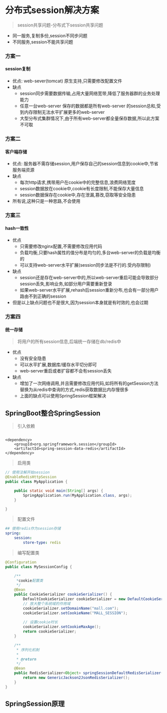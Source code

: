 # 分布式session解决方案

> session共享问题-分布式下session共享问题

- 同一服务,复制多份,session不同步问题
- 不同服务,session不能共享问题

### 方案一

#### session复制

- 优点: web-sever(tomcat) 原生支持,只需要修改配置文件
- 缺点
  - session同步需要数据传输,占用大量网络宽带,降低了服务器群的业务处理能力
  - 任意一台web-server 保存的数据都是所有web-server 的session总和,受到内存限制无法水平扩展更多的web-server
  - 大型分布式集群情况下,由于所有web-server都全量保存数据,所以此方案不可取

### 方案二

#### 客户端存储

- 优点: 服务器不需存储session,用户保存自己的session信息到cookie中,节省服务端资源
- 缺点
  - 每次http请求,携带用户在cookie中的完整信息,浪费网络宽度
  - session数据放在cookie中,cookie有长度限制,不能保存大量信息
  - session数据保存在cookie中,存在泄漏,篡改,窃取等安全隐患
- 所有说,这种只是一种思路,不会使用

### 方案三

#### hash一致性

- 优点
  - 只需要修改nginx配置,不需要修改应用代码
  - 负载均衡,只要hash属性的值分布是均匀的,多台web-server的负载是均衡的
  - 可以支持web-server水平扩展(session同步法是不行的.受内存限制)
- 缺点
  - session还是存在web-server中的,所以web-server重启可能会导致部分session丢失,影响业务,如部分用户需要重新登录
  - 如果web-server水平扩展,rehash后session重新分布,也会有一部分用户路由不到正确的session
- 但是以上缺点问题也不是很大,因为session本身就是有时效的,也会过期

### 方案四

#### 统一存储

> 将用户的所有session信息,后端统一存储在db/redis中

- 优点
  - 没有安全隐患
  - 可以水平扩展,数据库/缓存水平切分即可
  - web-server重启或者扩容都不会有session丢失
- 缺点
  - 增加了一次网络调用,并且需要修改应用代码,如将所有的getSession方法替换为从redis中查询的方式,redis获取数据比内存慢很多
  - 上面的缺点可以使用SpringSession框架解决



## SpringBoot整合SpringSession

> 引入依赖

```pom

<dependency>
    <groupId>org.springframework.session</groupId>
    <artifactId>spring-session-data-redis</artifactId>
</dependency>
```

> 启用类

```java
// 使用注解开始session
@EnableRedisHttpSession
public class MyApplication {

    public static void main(String[] args) {
        SpringApplication.run(MyApplication.class, args);
    }

}
```

> 配置文件

```yml
## 使用redis作为session存储
spring:
	session:
		store-type: redis
```

> 编写配置类

```java
@Configuration
public class MySessionConfig {

    /**
     *cookie配置类
     */
    @Bean
    public CookieSerializer cookieSerializer() {
        DefaultCookieSerializer cookieSerializer = new DefaultCookieSerializer();
        // 放大整个系统域的作用域
        cookieSerializer.setDomainName("mall.com");
        cookieSerializer.setCookieName("MALL_SESSION");
        
        // 设置cookie时长
        cookieSerializer.setCookieMaxAge();
        return cookieSerializer;
    }

    /**
     * 序列化机制
     *
     * @return
     */
    @Bean
    public RedisSerializer<Object> springSessionDefaultRedisSerializer() {
        return new GenericJackson2JsonRedisSerializer();
    }
}
```

## SpringSession原理

